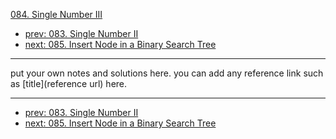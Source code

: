 [084. Single Number III](http://www.lintcode.com/problem/single-number-iii)

- [prev: 083. Single Number II](083-single-number-ii.md)
- [next: 085. Insert Node in a Binary Search Tree](085-insert-node-in-a-binary-search-tree.md)

---

put your own notes and solutions here.
you can add any reference link such as [title](reference url) here.

---

- [prev: 083. Single Number II](083-single-number-ii.md)
- [next: 085. Insert Node in a Binary Search Tree](085-insert-node-in-a-binary-search-tree.md)
